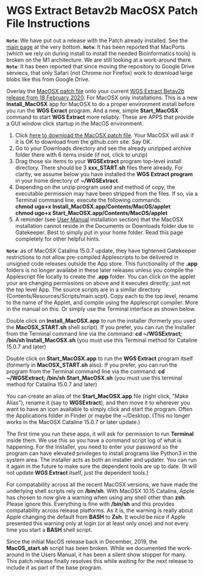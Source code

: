 # WGS Extract Betav2b MacOSX Patch File Instructions
**`Note`**: We have put out a release with the Patch already installed.  See the [main page](https://wgsextract.github.io) at the very bottom.
**`Note`**: It has been reported that MacPorts (which we rely on during install to install the needed Bioinformatics tools) is broken on the M1 architecture.  We are still looking at a work-around there.
**`Note`**: It has been reported that since moving the repository to Google Drive serviecs, that only Safari (not Chrome nor Firefox) work to download large blobs like this from Google Drive.

Overlay the [MacOSX patch file](https://github.com/WGSExtract/WGSExtract-Dev/blob/master/WGSExtract_MacOSX_Patch.zip) onto your current [WGS Extract Betav2b release from 18 February 2020](https://github.com/WGSExtract/WGSExtract-Dev/blob/master/Docs/README.md). For MacOSX only installations. This is a new **Install_MacOSX** app for MacOSX to do a proper environment install before you run the **WGS Exract** program. And a new, simple **Start_MacOSX** command to start **WGS Extract** more reliably. These are APPS that provide a GUI window click startup in the MacOS environment.

1. Click [here to download the MacOSX patch file](https://github.com/WGSExtract/WGSExtract-Dev/blob/master/WGSExtract_MacOSX_Patch.zip). 
Your MacOSX will ask if it is OK to download from the github.com site.  Say OK.
2. Go to your Downloads directory and see the already unzipped archive folder there with 6 items inside (if not, click to unzip)
3. Drag those six items to your **WGSExtract** program top-level install directory.  There should be 3 **xxx_START.sh** files there already. For clarity, we assume below you have installed the **WGS Extract program** in your home directory of **~/WGSExtract**.
4. Depending on the unzip program used and method of copy, the executable permission may have been stripped from the files.  If so, via a Terminal command line, execute the following commands:  
   **chmod ugo+x Install_MacOSX.app/Contents/MacOS/applet**  
   **chmod ugo+x Start_MacOSX.app/Contents/MacOS/applet**
5. A reminder (see [User Manual](http://bit.ly/36Jdpnq) installation section) that the MacOSX installation cannot reside in the Documents or Downloads folder due to Gatekeeper.  Best to simply put in your home folder. Read this page completely for other helpful hints.

**`Note`**: as of MacOSX Catalina 15.0.7 update, they have tightened Gatekeeper restrictions to not allow pre-compiled Applescripts to be delivered in unsigned code releases outside the App store. This functionality of the **.app** folders is no longer availabe in these later releases unless you compile the Applescript file locally to create the **.app** folder. You can click on the applet your are changing permissions on above and it executes directly; just not the top level App.  The source scripts are in a similar directory (Contents/Resources/Scripts/main.scpt).  Copy each to the top level, rename to the name of the Applet, and compile using the Applescript compiler.  More in the manual on this. Or simply use the Terminal interface as shown below.

Double click on **Install_MacOSX.app** to run the installer (formerly you used the **MacOSX_START.sh** shell script). If you prefer, you can run the Installer from the Terminal command line via the command: **cd ~/WGSExtract; /bin/sh Install_MacOSX.sh** (you must use this Terminal method for Cataline 15.0.7 and later)

Double click on **Start_MacOSX.app** to run the **WGS Extract** program itself (formerly in **MacOSX_START.sh** also).  If you prefer, you can run the program from the Terminal command line via the command: **cd ~/WGSExtract; /bin/sh Start_MacOSX.sh** (you must use this terminal method for Catalina 15.0.7 and later)

You can create an alias of the **Start_MacOSX.app** file (right click, "Make Alias"), rename it (say to **WGSExtract**), 
and then move it to wherever you want to have an icon available to simply click and start the program.  Often the Applications
folder in Finder or maybe the ~/Desktop. (This no longer works in the MacOSX Cataline 15.0.7 or later update.)

The first time you run these apps, it will ask for permission to run **Terminal** inside them.  We use this so you have a command script log of what is happening.  For the Installer, you need to enter your password so the program can have elevated privileges to install programs like Python3 in the system area.  The installer acts as both an installer and updater.  You can run it again in the future to make sure the dependent tools are up to date. (It will not update **WGS Extract** itself, just the dependent tools.)

For compatability across all the recent MacOSX versions, we have made the underlying shell scripts rely on **/bin/sh**.  With MacOSX 10.15 Catalina, Apple has chosen to now give a warning when using any shell other than **zsh**. Please ignore this.  Everything is fine with **/bin/sh** and this provides compatability across release platforms. As it is, the warning is really about Apple changing the default from **BASH** to **Zsh**. It would be nice if Apple presented this warning only at login (or at least only once) and not every time you start a **BASH** shell script.

Since the initial MacOS release back in December, 2019, the **MacOS_start.sh** script has been broken. 
While we documented the work-around in the Users Manual, it has been a silent show stopper for
many. This patch release finally resolves this while waiting for the next release to include it as part of the base program.

